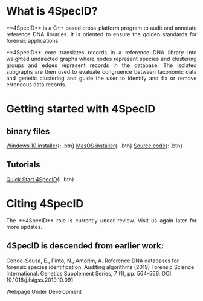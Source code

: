 
# What is 4SpecID?

<p align="justify">**4SpecID** is a C++ based cross-platform program to audit and annotate reference DNA libraries. 
It is oriented to ensure the golden standards for forensic applications.</p>
<p align="justify">**4SpecID** core translates records in a reference DNA library into weighted undirected graphs where nodes represent species and clustering groups and edges represent records in the database. The isolated subgraphs are then used to evaluate congruence between taxonomic data and genetic clustering and guide the user to identify and fix or remove erroneous data records.
</p>

# Getting started with 4SpecID

## binary files
[Windows 10 installer](https://www.dropbox.com/transfer/AAAAAIKFs4JK0vsVV2bAtF4wD6Nn0NbyegsbAbFNXj5lQDTt-Pp5jTQ){: .btn}
[MasOS installer](https://https://github.com/4SpecID/4SpecID/release1){: .btn}
[Source code](https://https://github.com/4SpecID/4SpecID/src){: .btn}

## Tutorials
[Quick Start 4SpecID](https://https://github.com/4SpecID/4SpecID/Tutorial/README.md){: .btn}

# Citing 4SpecID
<p align="justify">The **4SpecID** role is currently under review. Visit us again later for more updates.</p>

<!--- 
# Developing team
to be added
--->

## 4SpecID is descended from earlier work:
Conde-Sousa, E., Pinto, N., Amorim, A. Reference DNA databases for forensic species identification: Auditing algorithms (2019) Forensic Science International: Genetics Supplement Series, 7 (1), pp. 564-566. DOI: 10.1016/j.fsigss.2019.10.091



<p align="justify"></p>
<p align="justify"></p>
<p align="justify"></p>
<p align="justify">Webpage Under Development</p>


